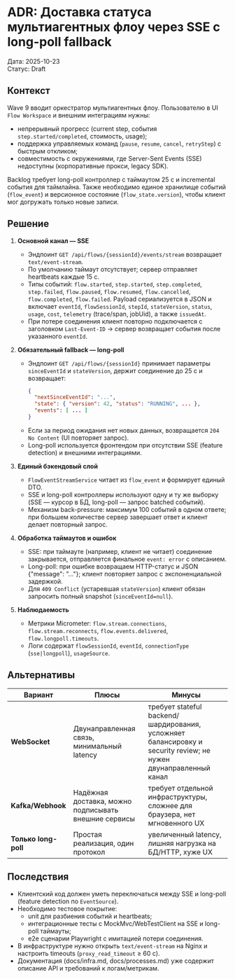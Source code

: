 # ADR: Доставка статуса мультиагентных флоу через SSE с long-poll fallback

Дата: 2025-10-23  
Статус: Draft

## Контекст

Wave 9 вводит оркестратор мультиагентных флоу. Пользователю в UI `Flow Workspace` и внешним интеграциям нужны:

- непрерывный прогресс (current step, события `step.started/completed`, стоимость, usage);
- поддержка управляемых команд (`pause`, `resume`, `cancel`, `retryStep`) с быстрым откликом;
- совместимость с окружениями, где Server-Sent Events (SSE) недоступны (корпоративные прокси, legacy SDK).

Backlog требует long-poll контроллер с таймаутом 25 с и incremental события для таймлайна. Также необходимо единое хранилище событий (`flow_event`) и версионное состояние (`flow_state.version`), чтобы клиент мог догружать только новые записи.

## Решение

1. **Основной канал — SSE**  
   - Эндпоинт `GET /api/flows/{sessionId}/events/stream` возвращает `text/event-stream`.  
   - По умолчанию таймаут отсутствует; сервер отправляет heartbeats каждые 15 с.  
   - Типы событий: `flow.started`, `step.started`, `step.completed`, `step.failed`, `flow.paused`, `flow.resumed`, `flow.cancelled`, `flow.completed`, `flow.failed`. Payload сериализуется в JSON и включает `eventId`, `flowSessionId`, `stepId`, `stateVersion`, `status`, `usage`, `cost`, `telemetry` (trace/span, jobUid), а также `issuedAt`.  
   - При потере соединения клиент повторно подключается с заголовком `Last-Event-ID` → сервер возвращает события после указанного `eventId`.

2. **Обязательный fallback — long-poll**  
   - Эндпоинт `GET /api/flows/{sessionId}` принимает параметры `sinceEventId` и `stateVersion`, держит соединение до 25 с и возвращает:  
     ```json
     {
       "nextSinceEventId": "...",
       "state": { "version": 42, "status": "RUNNING", ... },
       "events": [ ... ]
     }
     ```  
   - Если за период ожидания нет новых данных, возвращается `204 No Content` (UI повторяет запрос).  
   - Long-poll используется фронтендом при отсутствии SSE (feature detection) и внешними интеграциями.

3. **Единый бэкендовый слой**  
   - `FlowEventStreamService` читает из `flow_event` и формирует единый DTO.  
   - SSE и long-poll контроллеры используют одну и ту же выборку (SSE — курсор в БД, long-poll — запрос batched событий).  
   - Механизм back-pressure: максимум 100 событий в одном ответе; при большем количестве сервер завершает ответ и клиент делает повторный запрос.

4. **Обработка таймаутов и ошибок**  
   - SSE: при таймауте (например, клиент не читает) соединение закрывается, отправляется финальное `event: error` с описанием.  
   - Long-poll: при ошибке возвращаем HTTP-статус и JSON {"message": "..."}; клиент повторяет запрос с экспоненциальной задержкой.  
   - Для `409 Conflict` (устаревшая `stateVersion`) клиент обязан запросить полный snapshot (`sinceEventId=null`).

5. **Наблюдаемость**  
   - Метрики Micrometer: `flow.stream.connections`, `flow.stream.reconnects`, `flow.events.delivered`, `flow.longpoll.timeouts`.  
   - Логи содержат `flowSessionId`, `eventId`, `connectionType` (`sse|longpoll`), `usageSource`.

## Альтернативы

| Вариант | Плюсы | Минусы |
| --- | --- | --- |
| **WebSocket** | Двунаправленная связь, минимальный latency | требует stateful backend/шардирования, усложняет балансировку и security review; не нужен двунаправленный канал |
| **Kafka/Webhook** | Надёжная доставка, можно подписывать внешние сервисы | требует отдельной инфраструктуры, сложнее для браузера, нет мгновенного UX |
| **Только long-poll** | Простая реализация, один протокол | увеличенный latency, лишняя нагрузка на БД/HTTP, хуже UX |

## Последствия

- Клиентский код должен уметь переключаться между SSE и long-poll (feature detection по `EventSource`).  
- Необходимо тестовое покрытие:  
  - unit для разбиения событий и heartbeats;  
  - интеграционные тесты с MockMvc/WebTestClient на SSE и long-poll таймауты;  
  - e2e сценарии Playwright с имитацией потери соединения.  
- В инфраструктуре нужно открыть `text/event-stream` на Nginx и настроить timeouts (`proxy_read_timeout` ≥ 60 с).  
- Документация (docs/infra.md, docs/processes.md) уже содержит описание API и требований к логам/метрикам.
